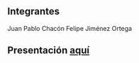 ## Integrantes
Juan Pablo Chacón
Felipe Jiménez Ortega

## Presentación [aquí](https://docs.google.com/presentation/d/1akuL5uQglql1d4EY8Ns1s1LvyhgkhUQ3t3b6Jn_fyf0/edit?usp=sharing)
